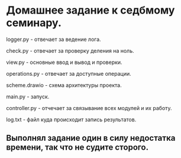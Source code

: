 # Домашнее задание к седбмому семинару.

logger.py - отвечает за ведение лога.

check.py - отвечает за проверку деления на ноль.

view.py - основные ввод и вывод и проверки.

operations.py - отвечает за доступные операции.

scheme.drawio - схема архитектуры проекта.

main.py - запуск.

controller.py - отчечает за связывание всех модулей и их работу.

log.txt - файл куда происходит запись результатов.


## Выполнял задание один в силу недостатка времени, так что не судите сторого.
